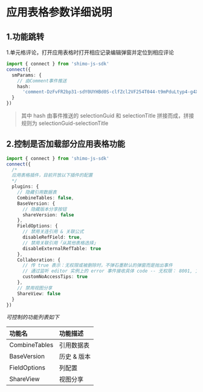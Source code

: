 # 应用表格参数详细说明

## 1.功能跳转

1.单元格评论，打开应用表格时打开相应记录编辑弹窗并定位到相应评论

```typescript
import { connect } from 'shimo-js-sdk'
connect({
  smParams: {
    // 由Comment事件推送
    hash:
      'comment-DzFvFR2bp31-sdY0UYHBd0S-clfZcl2VF254T044-t9mPduLtyp4-g4XV3B1Z8PX:%E6%A0%87%E9%A2%98'
  }
})
```

> 其中 hash 由事件推送的 selectionGuid 和 selectionTitle 拼接而成，拼接规则为 selectionGuid-selectionTitle

## 2.控制是否加载部分应用表格功能

```typescript
import { connect } from 'shimo-js-sdk'
connect({
  /*
  应用表格插件，目前开放以下插件的配置
  */
  plugins: {
    // 隐藏引用数据表
    CombineTables: false,
    BaseVersion: {
      // 隐藏版本分享按钮
      shareVersion: false
    },
    FieldOptions: {
      // 禁用关连引用 & 关联公式
      disableRefField: true,
      // 禁用关联引用「从其他表格选择」
      disableExternalRefTable: true
    },
    Collaboration: {
      // 传 true 表示：无权限或被删除时，不弹石墨默认的弹窗而是抛出事件
      // 通过监听 editor 实例上的 error 事件接收具体 code -- 无权限： 8001, 文件被删除：8002
      customNoAccessTips: true
    },
    // 禁用视图分享
    ShareView: false
  }
})
```

<i>可控制的功能列表如下</i>

| 功能名        | 功能描述    |
| :------------ | :---------- |
| CombineTables | 引用数据表  |
| BaseVersion   | 历史 & 版本 |
| FieldOptions  | 列配置      |
| ShareView     | 视图分享    |
